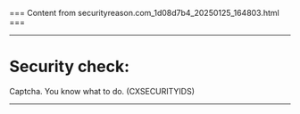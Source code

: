 === Content from securityreason.com_1d08d7b4_20250125_164803.html ===


---

# Security check:

Captcha. You know what to do. (CXSECURITYIDS)

---


